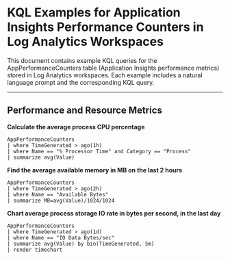 # KQL Examples for Application Insights Performance Counters in Log Analytics Workspaces

This document contains example KQL queries for the AppPerformanceCounters table (Application Insights performance metrics) stored in Log Analytics workspaces. Each example includes a natural language prompt and the corresponding KQL query.

---

## Performance and Resource Metrics

**Calculate the average process CPU percentage**
```kql
AppPerformanceCounters
| where TimeGenerated > ago(1h)
| where Name == "% Processor Time" and Category == "Process"
| summarize avg(Value)
```

**Find the average available memory in MB on the last 2 hours**
```kql
AppPerformanceCounters
| where TimeGenerated > ago(2h)
| where Name == "Available Bytes"
| summarize MB=avg(Value)/1024/1024
```

**Chart average process storage IO rate in bytes per second, in the last day**
```kql
AppPerformanceCounters
| where TimeGenerated > ago(1d)
| where Name == "IO Data Bytes/sec"
| summarize avg(Value) by bin(TimeGenerated, 5m)
| render timechart
```

